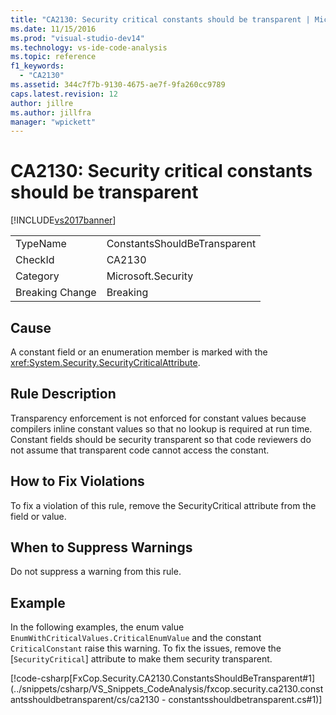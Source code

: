 ```yaml
---
title: "CA2130: Security critical constants should be transparent | Microsoft Docs"
ms.date: 11/15/2016
ms.prod: "visual-studio-dev14"
ms.technology: vs-ide-code-analysis
ms.topic: reference
f1_keywords:
  - "CA2130"
ms.assetid: 344c7f7b-9130-4675-ae7f-9fa260cc9789
caps.latest.revision: 12
author: jillre
ms.author: jillfra
manager: "wpickett"
---
```

# CA2130: Security critical constants should be transparent
[!INCLUDE[vs2017banner](../includes/vs2017banner.md)]

|||
|-|-|
|TypeName|ConstantsShouldBeTransparent|
|CheckId|CA2130|
|Category|Microsoft.Security|
|Breaking Change|Breaking|

## Cause
 A constant field or an enumeration member is marked with the <xref:System.Security.SecurityCriticalAttribute>.

## Rule Description
 Transparency enforcement is not enforced for constant values because compilers inline constant values so that no lookup is required at run time. Constant fields should be security transparent so that code reviewers do not assume that transparent code cannot access the constant.

## How to Fix Violations
 To fix a violation of this rule, remove the SecurityCritical attribute from the field or value.

## When to Suppress Warnings
 Do not suppress a warning from this rule.

## Example
 In the following examples, the enum value `EnumWithCriticalValues.CriticalEnumValue` and the constant `CriticalConstant` raise this warning. To fix the issues, remove the [`SecurityCritical`] attribute to make them security transparent.

 [!code-csharp[FxCop.Security.CA2130.ConstantsShouldBeTransparent#1](../snippets/csharp/VS_Snippets_CodeAnalysis/fxcop.security.ca2130.constantsshouldbetransparent/cs/ca2130 - constantsshouldbetransparent.cs#1)]
